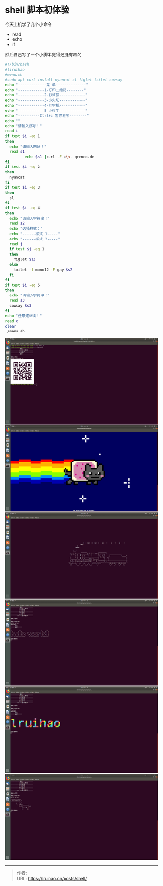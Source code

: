 # shell 脚本初体验


今天上机学了几个小命令

- read
- echo
- if

然后自己写了一个小脚本觉得还挺有趣的

<!--more-->

```sh
#!/bin/bash
#liruihao
#menu.sh
#sudo apt curl install nyancat sl figlet toilet cowsay
echo "-------------菜-单--------------"
echo "------------1-打印二维码--------"
echo "------------2-彩虹猫------------"
echo "------------3-小火切------------"
echo "------------4-打字机------------"
echo "------------5-小许牛------------"
echo "----------Ctrl+c 暂停程序--------"
echo ""
echo "请输入序号！"
read i
if test $i -eq 1
then
  echo "请输入网址！"
  read s1
         echo $s1 |curl -F-=\<- qrenco.de
fi
if test $i -eq 2
then
  nyancat
fi
if test $i -eq 3
then
  sl
fi
if test $i -eq 4
then
  echo "请输入字符串！"
  read s2
  echo "选择样式："
  echo "------样式 1-----"
  echo "------样式 2-----"
  read j
  if test $j -eq 1
  then
    figlet $s2
  else
    toilet -f mono12 -F gay $s2
  fi
fi
if test $i -eq 5
then
  echo "请输入字符串！"
  read s3
  cowsay $s3
fi
echo "任意建继续！"
read x
clear
./menu.sh

```

![1](images/1.png)
![2](images/2.png)
![3](images/3.png)
![4.1](images/4.1.png)
![4.2](images/4.2.png)
![5](images/5.png)


---

> 作者:   
> URL: https://lruihao.cn/posts/shell/  

